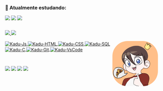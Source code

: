  ### 🌱 Atualmente estudando:
  
<div>
  <img src="https://img.shields.io/badge/Node.js-43853D?style=for-the-badge&logo=node.js&logoColor=white">
  <img src="https://img.shields.io/badge/Express.js-404D59?style=for-the-badge">
  <img src="https://img.shields.io/badge/MongoDB-4EA94B?style=for-the-badge&logo=mongodb&logoColor=white">
</div>

##

<div>
  <a href="https://kkadoca.github.io/Portfolio/">
  <img height="150em" src="https://github-readme-stats.vercel.app/api?username=kKadoca&show_icons=true&theme=ayu-mirage&include_all_commits=true&count_private=true"/>
  <img height="150em" src="https://github-readme-stats.vercel.app/api/top-langs/?username=kKadoca&layout=compact&langs_count=7&theme=ayu-mirage"/>
</div>
<div><br>
  <img align="right" alt="Kadu-pic" height="150" style="border-radius:50px;" src="https://github.com/kKadoca/kKadoca/blob/main/img/kadu-icon.png?raw=true">
  <img align="center" alt="Kadu-Js" height="45" width="60" src="https://cdn.jsdelivr.net/gh/devicons/devicon/icons/javascript/javascript-original.svg">
  <img align="center" alt="Kadu-HTML" height="45" width="60" src="https://cdn.jsdelivr.net/gh/devicons/devicon/icons/html5/html5-original.svg">
  <img align="center" alt="Kadu-CSS" height="45" width="60" src="https://cdn.jsdelivr.net/gh/devicons/devicon/icons/css3/css3-original.svg">
  <img align="center" alt="Kadu-SQL" height="45" width="60" src="https://cdn.jsdelivr.net/gh/devicons/devicon/icons/mysql/mysql-original.svg">
  <img align="center" alt="Kadu-C" height="45" width="60" src="https://cdn.jsdelivr.net/gh/devicons/devicon/icons/c/c-original.svg">
  <img align="center" alt="Kadu-Git" height="45" width="60" src="https://cdn.jsdelivr.net/gh/devicons/devicon/icons/git/git-original.svg">
  <img align="center" alt="Kadu-VsCode" height="45" width="60" src="https://cdn.jsdelivr.net/gh/devicons/devicon/icons/vscode/vscode-original.svg">
</div>

##

<br>
<div>
  <a href = "mailto:kaduterra74@gmail.com"><img src="https://img.shields.io/badge/Microsoft_Outlook-0078D4?style=for-the-badge&logo=microsoft-outlook&logoColor=white" target="_blank"></a>
  <a href="https://www.linkedin.com/in/carlos-eduardo-terra-62215822b" target="_blank"><img src="https://img.shields.io/badge/-LinkedIn-%230077B5?style=for-the-badge&logo=linkedin&logoColor=white" target="_blank"></a>
  <a href="https://www.instagram.com/kkadoca" target="_blank"><img src="https://img.shields.io/badge/-Instagram-%23E4405F?style=for-the-badge&logo=instagram&logoColor=white" target="_blank"></a>
  <a href="https://www.youtube.com/watch?v=wyyIenL5Xh8&list=PL74VmYNWp8IKbFk63EO5PPOF3uVwcvzpq&index=11" target="_blank"><img src="https://img.shields.io/badge/YouTube-FF0000?style=for-the-badge&logo=youtube&logoColor=white" target="_blank"></a>
</div>
